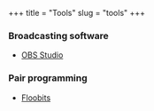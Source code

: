 +++
title = "Tools"
slug = "tools"
+++

### Broadcasting software

* [OBS Studio](https://obsproject.com/ru)


### Pair programming

* [Floobits](https://floobits.com/)